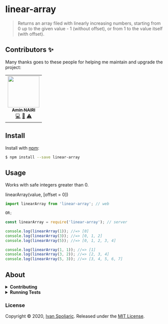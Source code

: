 # linear-array
> Returns an array filed with linearly increasing numbers, starting from 0 up to the given value - 1 (without offset), or from 1 to the value itself (with offset).


## Contributors ✨

Many thanks goes to these people for helping me maintain and upgrade the project:

<!-- ALL-CONTRIBUTORS-LIST:START - Do not remove or modify this section -->
<!-- prettier-ignore-start -->
<!-- markdownlint-disable -->
<table>
  <tr>
    <td align="center"><a href="https://github.com/aminnairi"><img src="https://avatars3.githubusercontent.com/u/18418459?v=4" width="100px;" alt=""/><br /><sub><b>Amin NAIRI</b></sub></a><br /><a href="https://github.com/ispoljari/linear-array/commits?author=aminnairi" title="Code">💻</a> <a href="#ideas-aminnairi" title="Ideas, Planning, & Feedback">🤔</a> <a href="https://github.com/ispoljari/linear-array/commits?author=aminnairi" title="Tests">⚠️</a></td>
  </tr>
</table>

<!-- markdownlint-enable -->
<!-- prettier-ignore-end -->
<!-- ALL-CONTRIBUTORS-LIST:END -->

## Install

Install with [npm](https://www.npmjs.com/):

```sh
$ npm install --save linear-array
```

## Usage

Works with safe integers greater than 0.

linearArray(value, [offset = 0])

```js
import linearArray from 'linear-array'; // web

OR;

const linearArray = require('linear-array'); // server

console.log(linearArray(1)); //=> [0]
console.log(linearArray(3)); //=> [0, 1, 2]
console.log(linearArray(5)); //=> [0, 1, 2, 3, 4]

console.log(linearArray(1, 1)); //=> [1]
console.log(linearArray(3, 2)); //=> [2, 3, 4]
console.log(linearArray(5, 3)); //=> [3, 4, 5, 6, 7]
```

## About

<details>
<summary><strong>Contributing</strong></summary>

Pull requests and stars are always welcome. For bugs and feature requests, [please create an issue](../../issues/new).

</details>

<details>
<summary><strong>Running Tests</strong></summary>

Running and reviewing unit tests is a great way to get familiarized with a library and its API. You can install dependencies and run tests with the following command:

```sh
$ npm install && npm test
```

</details>

### License

Copyright © 2020, [Ivan Spoljaric](https://github.com/ispoljari).
Released under the [MIT License](https://github.com/ispoljari/linear-array/blob/master/LICENSE.md).
